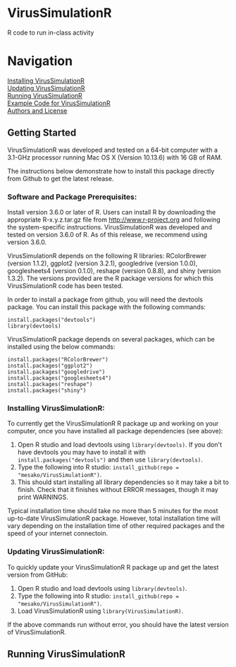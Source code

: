 # VirusSimulationR
R code to run in-class activity

# Navigation
[Installing VirusSimulationR](#install)  
[Updating VirusSimulationR](#update)  
[Running VirusSimulationR](#howtorun)  
[Example Code for VirusSimulationR](#example)  
[Authors and License](#info)  


## Getting Started
VirusSimulationR was developed and tested on a 64-bit computer with a 3.1-GHz processor running Mac OS X (Version 10.13.6) with 16 GB of RAM.

The instructions below demonstrate how to install this package directly from Github to get the latest release.

### Software and Package Prerequisites:
Install version 3.6.0 or later of R. Users can install R by downloading the appropriate R-x.y.z.tar.gz  file from http://www.r-project.org and following the system-specific instructions. VirusSimulationR was developed and tested on version 3.6.0 of R. As of this release, we recommend using version 3.6.0.

VirusSimulationR depends on the following R libraries: RColorBrewer (version 1.1.2), ggplot2 (version 3.2.1), googledrive (version 1.0.0), googlesheets4 (version 0.1.0), reshape (version 0.8.8), and shiny (version 1.3.2). The versions provided are the R package versions for which this VirusSimulationR code has been tested.

In order to install a package from github, you will need the devtools package. You can install this package with the following commands:

```
install.packages("devtools")
library(devtools)
```

VirusSimulationR package depends on several packages, which can be installed using the below commands:

```
install.packages("RColorBrewer") 
install.packages("ggplot2") 
install.packages("googledrive") 
install.packages("googlesheets4") 
install.packages("reshape") 
install.packages("shiny") 
```

<a name="install"></a>
### Installing VirusSimulationR:

To currently get the VirusSimulationR R package up and working on your computer, once you have installed all package dependencies (see above):

1. Open R studio and load devtools using `library(devtools)`. If you don't have devtools you may have to install it with `install.packages("devtools")` and then use `library(devtools)`.
2. Type the following into R studio: `install_github(repo = "mesako/VirusSimulationR")`. 
3. This should start installing all library dependencies so it may take a bit to finish. Check that it finishes without ERROR messages, though it may print WARNINGS.

Typical installation time should take no more than 5 minutes for the most up-to-date VirusSimulationR package. However, total installation time will vary depending on the installation time of other required packages and the speed of your internet connectoin.

<a name="update"></a>
### Updating VirusSimulationR:

To quickly update your VirusSimulationR R package up and get the latest version from GitHub:

1. Open R studio and load devtools using `library(devtools)`.
2. Type the following into R studio: `install_github(repo = "mesako/VirusSimulationR")`.
3. Load VirusSimulationR using `library(VirusSimulationR)`.

If the above commands run without error, you should have the latest version of VirusSimulationR.

## Running VirusSimulationR
<a name="howtorun"></a>

